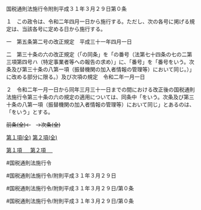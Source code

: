 国税通則法施行令附則平成３１年３月２９日第０条

１　この政令は、令和二年四月一日から施行する。ただし、次の各号に掲げる規定は、当該各号に定める日から施行する。

一　第五条第二号の改正規定　平成三十一年四月一日

二　第三十条の六の改正規定（「の同条」を「の番号（法第七十四条の七の二第三項第四号ハ（特定事業者等への報告の求め）」に、「番号」を「番号をいう。次条及び第三十条の八第一項（振替機関の加入者情報の管理等）において同じ。）」に改める部分に限る。）及び次項の規定　令和二年一月一日

２　令和二年一月一日から同年三月三十一日までの間における改正後の国税通則法施行令第三十条の六の規定の適用については、同条中「をいう。次条及び第三十条の八第一項（振替機関の加入者情報の管理等）において同じ」とあるのは、「をいう」とする。

~~前条(全)←~~　~~→次条(全)~~

[第１項(全)](国税通則法施行＿令附則平成３１年３月２９日第０条第１項_.md)  [第２項(全)](国税通則法施行＿令附則平成３１年３月２９日第０条第２項_.md)  

[第１項 　 ](国税通則法施行＿令附則平成３１年３月２９日第０条第１項.md)  [第２項 　 ](国税通則法施行＿令附則平成３１年３月２９日第０条第２項.md)  

#国税通則法施行令

#国税通則法施行令/附則平成３１年３月２９日

#国税通則法施行令/附則平成３１年３月２９日/第０条

#国税通則法施行令/附則平成３１年３月２９日/第０条

